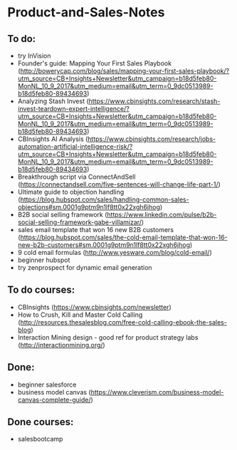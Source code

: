 # Product-and-Sales-Notes



## To do: 

* try InVision
* Founder's guide: Mapping Your First Sales Playbook (http://bowerycap.com/blog/sales/mapping-your-first-sales-playbook/?utm_source=CB+Insights+Newsletter&utm_campaign=b18d5feb80-MonNL_10_9_2017&utm_medium=email&utm_term=0_9dc0513989-b18d5feb80-89434693)
* Analyzing Stash Invest (https://www.cbinsights.com/research/stash-invest-teardown-expert-intelligence/?utm_source=CB+Insights+Newsletter&utm_campaign=b18d5feb80-MonNL_10_9_2017&utm_medium=email&utm_term=0_9dc0513989-b18d5feb80-89434693)
* CBInsights AI Analysis (https://www.cbinsights.com/research/jobs-automation-artificial-intelligence-risk/?utm_source=CB+Insights+Newsletter&utm_campaign=b18d5feb80-MonNL_10_9_2017&utm_medium=email&utm_term=0_9dc0513989-b18d5feb80-89434693)
* Breakthrough script via ConnectAndSell (https://connectandsell.com/five-sentences-will-change-life-part-1/)
* Ultimate guide to objection handling (https://blog.hubspot.com/sales/handling-common-sales-objections#sm.0001g9ptm9n1lf8tt0x22xgh6jhog)
* B2B social selling framework (https://www.linkedin.com/pulse/b2b-social-selling-framework-gabe-villamizar/)
* sales email template that won 16 new B2B customers (https://blog.hubspot.com/sales/the-cold-email-template-that-won-16-new-b2b-customers#sm.0001g9ptm9n1lf8tt0x22xgh6jhog)
* 9 cold email formulas (http://www.yesware.com/blog/cold-email/)
* beginner hubspot
* try zenprospect for dynamic email generation




## To do courses:

* CBInsights (https://www.cbinsights.com/newsletter)
* How to Crush, Kill and Master Cold Calling (http://resources.thesalesblog.com/free-cold-calling-ebook-the-sales-blog)
* Interaction Mining design - good ref for product strategy labs (http://interactionmining.org/)




## Done:

* beginner salesforce
* business model canvas (https://www.cleverism.com/business-model-canvas-complete-guide/)







## Done courses:

* salesbootcamp 